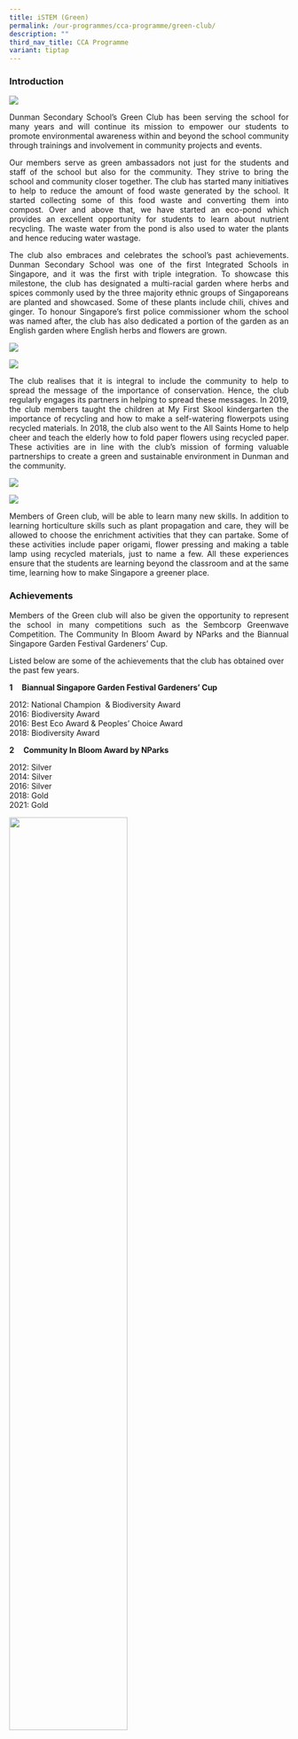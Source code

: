 ```yaml
---
title: iSTEM (Green)
permalink: /our-programmes/cca-programme/green-club/
description: ""
third_nav_title: CCA Programme
variant: tiptap
---
```

### Introduction
![](/images/CCA%20Photos/Green%20Club/picture%201.jpg)

<p style="text-align: justify;">Dunman Secondary School’s Green Club has been serving the school for many years and will continue its mission to empower our students to promote environmental awareness within and beyond the school community through trainings and involvement in community projects and events.</p>

<p style="text-align: justify;">Our members serve as green ambassadors not just for the students and staff of the school but also for the community. They strive to bring the school and community closer together. The club has started many initiatives to help to reduce the amount of food waste generated by the school. It started collecting some of this food waste and converting them into compost. Over and above that, we have started an eco-pond which provides an excellent opportunity for students to learn about nutrient recycling. The waste water from the pond is also used to water the plants and hence reducing water wastage.</p>

<p style="text-align: justify;">The club also embraces and celebrates the school’s past achievements. Dunman Secondary School was one of the first Integrated Schools in Singapore, and it was the first with triple integration. To showcase this milestone, the club has designated a multi-racial garden where herbs and spices commonly used by the three majority ethnic groups of Singaporeans are planted and showcased. Some of these plants include chili, chives and ginger. To honour Singapore’s first police commissioner whom the school was named after, the club has also dedicated a portion of the garden as an English garden where English herbs and flowers are grown.</p>

![](/images/CCA%20Photos/Green%20Club/picture%205.jpg)

![](/images/CCA%20Photos/Green%20Club/picture%206.jpg)

<p style="text-align: justify;">The club realises that it is integral to include the community to help to spread the message of the importance of conservation. Hence, the club regularly engages its partners in helping to spread these messages. In 2019, the club members taught the children at My First Skool kindergarten the importance of recycling and how to make a self-watering flowerpots using recycled materials. In 2018, the club also went to the All Saints Home to help cheer and teach the elderly how to fold paper flowers using recycled paper. These activities are in line with the club’s mission of forming valuable partnerships to create a green and sustainable environment in Dunman and the community.</p>

![](/images/CCA%20Photos/Green%20Club/picture%202.jpg)

![](/images/CCA%20Photos/Green%20Club/Picture%203.jpg)

<p style="text-align: justify;">Members of Green club, will be able to learn many new skills. In addition to learning horticulture skills such as plant propagation and care, they will be allowed to choose the enrichment activities that they can partake. Some of these activities include paper origami, flower pressing and making a table lamp using recycled materials, just to name a few. All these experiences ensure that the students are learning beyond the classroom and at the same time, learning how to make Singapore a greener place.</p>

### Achievements
<p style="text-align: justify;">Members of the Green club will also be given the opportunity to represent the school in many competitions such as the Sembcorp Greenwave Competition. The Community In Bloom Award by NParks and the Biannual Singapore Garden Festival Gardeners’ Cup.&nbsp;</p>

Listed below are some of the achievements that the club has obtained over the past few years. &nbsp;&nbsp;

**1&nbsp;&nbsp;&nbsp;&nbsp; Biannual Singapore Garden Festival Gardeners’ Cup** &nbsp;

2012: National Champion&nbsp; &amp; Biodiversity Award   
2016: Biodiversity Award   
2016: Best Eco Award &amp; Peoples’ Choice Award  
2018: Biodiversity Award &nbsp;&nbsp;

**2&nbsp;&nbsp;&nbsp;&nbsp; Community In Bloom Award by NParks** &nbsp;&nbsp;&nbsp;&nbsp;&nbsp;&nbsp;&nbsp;

2012: Silver   
2014: Silver   
2016: Silver   
2018: Gold   
2021: Gold

<img src="/images/CCA%20Photos/Green%20Club/Picture%207.jpg" style="width:65%">

### Trainings

<p style="text-align: justify;">Training is conducted every Thursday, from 3.30pm to 6pm. During training sessions, students will not only help to maintain the school garden but also work on projects that will help them spread the message of conservation to the school. Most importantly, members will also get to make new friends and bond with one another, hence, enriching their time in Dunman Secondary School.</p>

![](/images/CCA%20Photos/Green%20Club/Picture%204.jpg)

<p style="text-align: justify;">Dunman Secondary School’s Green club aspires to continue to make the change we want to see in this world and will strive to achieve this mission!&nbsp;</p>

Teachers In Charge:   
1\. Mr. Jeffrey Gafar ([Jeffrey\_jefferson\_gafar@moe.edu.sg](mailto:Jeffrey_jefferson_gafar@moe.edu.sg))   
2\. Mrs Toh Nguan Keow ([tay\_nguan\_keow@moe.edu.sg](mailto:tay_nguan_keow@moe.edu.sg))   
3\. Mrs Florence Lee ([lee\_bak\_hong@moe.edu.sg](mailto:lee_bak_hong@moe.edu.sg))   
4\. Mdm Norlinda Ishnin ([norlinda\_ishnin@moe.edu.sg](mailto:norlinda_ishnin@moe.edu.sg))   
5\. Ms Adeline Yong ([adeline\_yong\_yean\_pin@moe.edu.sg](mailto:adeline_yong_yean_pin@moe.edu.sg))